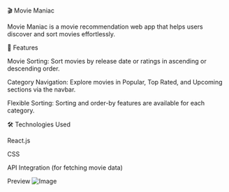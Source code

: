 🎬 Movie Maniac

Movie Maniac is a movie recommendation web app that helps users discover and sort movies effortlessly.

🚀 Features

Movie Sorting: Sort movies by release date or ratings in ascending or descending order.

Category Navigation: Explore movies in Popular, Top Rated, and Upcoming sections via the navbar.

Flexible Sorting: Sorting and order-by features are available for each category.

🛠️ Technologies Used

React.js

CSS

API Integration (for fetching movie data)

Preview
![Image](https://github.com/user-attachments/assets/a49ab5a3-5f27-4ce1-a790-1987a9731852)

